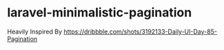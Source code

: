 # laravel-minimalistic-pagination

Heavily Inspired By
https://dribbble.com/shots/3192133-Daily-UI-Day-85-Pagination
